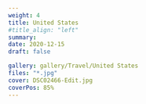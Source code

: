 ```yaml
---
weight: 4
title: United States
#title_align: "left"
summary: 
date: 2020-12-15
draft: false

gallery: gallery/Travel/United States
files: "*.jpg"
cover: DSC02466-Edit.jpg
coverPos: 85%
---
```

